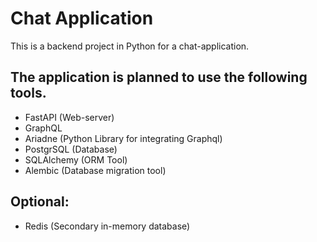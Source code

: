 # Chat Application

This is a backend project in Python for a chat-application.

## The application is planned to use the following tools.

- FastAPI (Web-server)
- GraphQL
- Ariadne (Python Library for integrating Graphql)
- PostgrSQL (Database)
- SQLAlchemy (ORM Tool)
- Alembic (Database migration tool)

## Optional:

- Redis (Secondary in-memory database)
